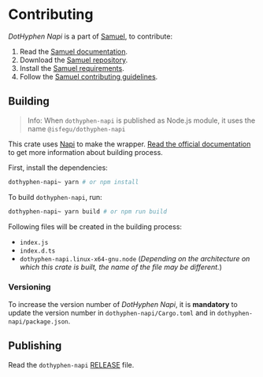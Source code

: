 # Contributing

_DotHyphen Napi_ is a part of [Samuel](https://github.com/isfegu/samuel), to contribute:

1. Read the [Samuel documentation](https://github.com/isfegu/samuel/blob/main/README.md).
2. Download the [Samuel repository](https://github.com/isfegu/samuel).
3. Install the [Samuel requirements](https://github.com/isfegu/samuel/blob/main/README.md#requirements).
4. Follow the [Samuel contributing guidelines](https://github.com/isfegu/samuel/blob/main/README.md#guidelines).

## Building

> Info: When `dothyphen-napi` is published as Node.js module, it uses the name `@isfegu/dothyphen-napi`

This crate uses [Napi](https://napi.rs/) to make the wrapper. [Read the official documentation](https://napi.rs/docs/introduction/getting-started) to get more information about building process.

First, install the dependencies:

```bash
dothyphen-napi~ yarn # or npm install
```

To build `dothyphen-napi`, run:

```bash
dothyphen-napi~ yarn build # or npm run build
```

Following files will be created in the building process:

* `index.js`
* `index.d.ts`
* `dothyphen-napi.linux-x64-gnu.node` (_Depending on the architecture on which this crate is built, the name of the file may be different._)

### Versioning

To increase the version number of _DotHyphen Napi_, it is __mandatory__ to update the version number in `dothyphen-napi/Cargo.toml` and in `dothyphen-napi/package.json`.

## Publishing

Read the `dothyphen-napi` [RELEASE](./RELEASE.md) file.
